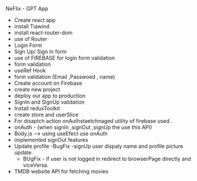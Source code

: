 NeFlix - GPT App

- Create react app
- install Tiawind
- install react-router-dom
- use of Router
- Login Form
- Sign Up/ Sign In form
- use of FIREBASE for login form validation
- form validation
- useRef Hook
- form validation (Email ,Passwoed , name)
- Create account on Firebase
- create new project
- deploy our app to production
- SignIn and SignUp validation
- Install reduxToolkit
- create store and userSlice
- For disaptch action onAuthstaetchnaged utility of firebase used .
- onAuth - (when signIn ,signOut ,signUp the use this API)
- Body.js --> using useEfect use onAuth
- implemented signOut features
- Update profile
  -BugFix -signUp user dispaly name and profile picture update.
  - BUgFix - if user is not logged in redirect to browserPage directly and viceVersa.
- TMDB website API for fetching movies
